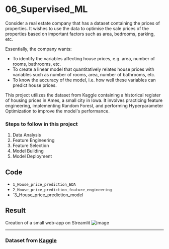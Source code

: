 # 06_Supervised_ML

Consider a real estate company that has a dataset containing the prices of properties. It wishes to use the data to optimise the sale prices of the properties based on important factors such as area, bedrooms, parking, etc. 

Essentially, the company wants:
- To identify the variables affecting house prices, e.g. area, number of rooms, bathrooms, etc.
- To create a linear model that quantitatively relates house prices with variables such as number of rooms, area, number of bathrooms, etc.
- To know the accuracy of the model, i.e. how well these variables can predict house prices.

This project utilizes the dataset from Kaggle containing a historical register of housing prices in Ames, a small city in Iowa. It involves practicing feature engineering, implementing Random Forest, and performing Hyperparameter Optimization to improve the model's performance.

### Steps to follow in this project

1. Data Analysis
2. Feature Engineering
3. Feature Selection
4. Model Building
5. Model Deployment

## Code
- `1_House_price_prediction_EDA`
- `2_House_price_prediction_feature_engineering`
- `3_House_price_prediction_model


## Result 
Creation of a small web-app on Streamlit
![image](https://github.com/crystalyts/06_Supervised_ML/assets/61910422/45735a3d-3fcc-414b-8bf5-453cf40ee2b8)

---

### Dataset from [Kaggle](https://www.kaggle.com/c/house-prices-advanced-regression-techniques/data)

